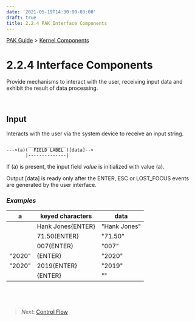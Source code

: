 ```yaml
---
date: '2021-05-19T14:30:00-03:00'
draft: true
title: 2.2.4 PAK Interface Components
---
```


[PAK Guide](0-PAK-index.md) > [Kernel Components](2.2-Kernel-Components.md)


2.2.4 Interface Components
======================

Provide mechanisms to interact with the user, receiving input data and exhibit the result of data processing.

 

Input
----

Interacts with the user via the system device to receive an input string.

~~~~~~~~~~~~~~~~~~~~~~~~~~~~~~~~~~~~~~~~~~~~~~~~~~~~~~~~~~~~~~~~~~~
        ______________
--->(a)(  FIELD LABEL )[data]-->
       |--------------|

~~~~~~~~~~~~~~~~~~~~~~~~~~~~~~~~~~~~~~~~~~~~~~~~~~~~~~~~~~~~~~~~~~~

If (a) is present, the input field *value* is initialized with value (a).

Output [data] is ready only after the ENTER, ESC or LOST_FOCUS events are generated by the user interface.


### *Examples*

| a     | keyed characters     | data           |
|-------|----------------------|----------------|
|       | Hank Jones{ENTER}    | "Hank Jones"   |
|       | 71.50{ENTER}         | "71.50"        |
|       | 007{ENTER}           | "007"          |
|"2020" | {ENTER}              | "2020"         |
|"2020" | 2019{ENTER}          | "2019"         |
|       | {ENTER}              | ""             |

 
------
>   *Next*: [Control Flow](2.2.5-Control-Flow-Components.md)
